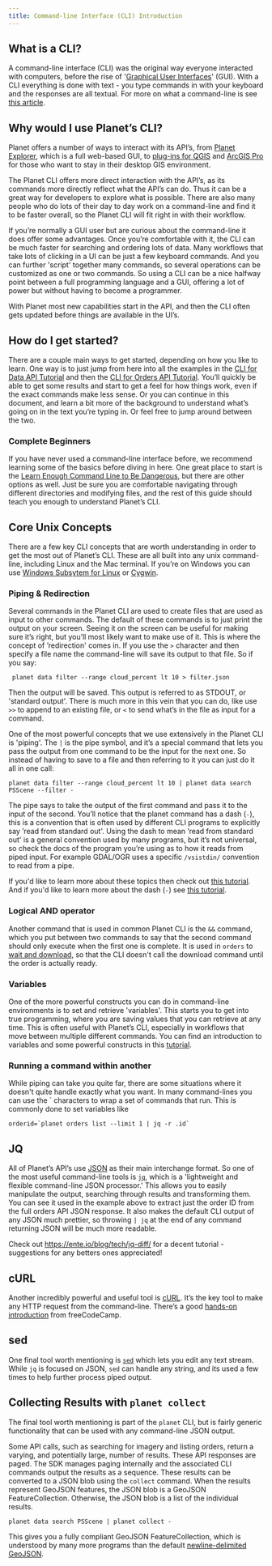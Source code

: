 ```yaml
---
title: Command-line Interface (CLI) Introduction
---
```


## What is a CLI?

A command-line interface (CLI) was the original way everyone interacted with computers, before
the rise of '[Graphical User Interfaces](https://en.wikipedia.org/wiki/Graphical_user_interface)' (GUI).
With a CLI everything is done with text - you type commands in with your keyboard and the
responses are all textual. For more on what a command-line is see 
[this article](https://www.techtarget.com/searchwindowsserver/definition/command-line-interface-CLI).

## Why would I use Planet’s CLI?

Planet offers a number of ways to interact with its API’s, from 
[Planet Explorer](https://docs.planet.com/platform/get-started/access-data/), which is a full 
web-based GUI, to [plug-ins for QGIS](https://docs.planet.com/platform/integrations/qgis) 
and [ArcGIS Pro](https://docs.planet.com/platform/integrations/arcgis/) for those who want
to stay in their desktop GIS environment. 

The Planet CLI offers more direct interaction with the API’s, as its commands more directly
reflect what the API’s can do. Thus it can be a great way for developers to explore what is
possible. There are also many people who do lots of their day to day work on a command-line
and find it to be faster overall, so the Planet CLI will fit right in with their workflow. 

If you’re normally a GUI user but are curious about the command-line it does offer some
advantages. Once you’re comfortable with it, the CLI can be much faster for searching and
ordering lots of data. Many workflows that take lots of clicking in a UI can be just a
few keyboard commands. And you can further 'script' together many commands, so several
operations can be customized as one or two commands. So using a CLI can be a nice halfway
point between a full programming language and a GUI, offering a lot of power but without
having to become a programmer.

With Planet most new capabilities start in the API, and then the CLI often gets updated
before things are available in the UI’s. 

## How do I get started?

There are a couple main ways to get started, depending on how you like to learn. One way
is to just jump from here into all the examples in the [CLI for Data API Tutorial](cli-data.md)
and then the [CLI for Orders API Tutorial](cli-orders.md). You’ll quickly be able to get 
some results and start to get a feel for how things work, even if the exact commands make
less sense. Or you can continue in this document, and learn a bit more of the background
to understand what’s going on in the text you’re typing in. Or feel free to jump around
between the two.

### Complete Beginners

If you have never used a command-line interface before, we recommend learning some of the
basics before diving in here. One great place to start is the 
[Learn Enough Command Line to Be Dangerous](https://www.learnenough.com/command-line-tutorial),
but there are other options as well. Just be sure you are comfortable navigating through
different directories and modifying files, and the rest of this guide should teach you 
enough to understand Planet’s CLI.

## Core Unix Concepts

There are a few key CLI concepts that are worth understanding in order to get the most
out of Planet’s CLI. These are all built into any unix command-line, including Linux and 
the Mac terminal. If you’re on Windows you can use 
[Windows Subsytem for Linux](https://docs.microsoft.com/en-us/windows/wsl/about)
or [Cygwin](https://www.cygwin.com/).

### Piping & Redirection

Several commands in the Planet CLI are used to create files that are used as input to 
other commands. The default of these commands is to just print the output on your screen.
Seeing it on the screen can be useful for making sure it’s right, but you’ll most likely
want to make use of it. This is where the concept of ’redirection' comes in. If you use the 
`>` character and then specify a file name the command-line will save its output to that file.
So if you say:

```
 planet data filter --range cloud_percent lt 10 > filter.json
```

Then the output will be saved. This output is referred to as STDOUT, or 'standard output'. 
There is much more in this vein that you can do, like use `>>` to append to an existing
file, or `<` to send what’s in the file as input for a command. 

One of the most powerful concepts that we use extensively in the Planet CLI is 'piping'. 
The `|` is the pipe symbol, and it’s a special command that lets you pass the output from
one command to be the input for the next one. So instead of having to save to a file and
then referring to it you can just do it all in one call:

```
planet data filter --range cloud_percent lt 10 | planet data search PSScene --filter -
```

The pipe says to take the output of the first command and pass it to the input of 
the second. You’ll notice that the planet command has a dash (`-`), this is a convention
that is often used by different CLI programs to explicitly say ’read from
standard out'. Using the dash to mean
’read from standard out' is a general convention used by many programs, but it’s 
not universal, so check the docs of the program you’re using as to how it reads 
from piped input. For example GDAL/OGR uses a specific `/vsistdin/` convention to 
read from a pipe.

If you'd like to learn more about these topics then check out 
[this tutorial](https://ryanstutorials.net/linuxtutorial/piping.php). And if you'd
like to learn more about the dash (`-`) see 
[this tutorial](https://www.baeldung.com/linux/dash-in-command-line-parameters).

### Logical AND operator

Another command that is used in common Planet CLI is the `&&` command, which 
you put between two commands to say that the second command should only execute
when the first one is complete. It is used in `orders` to 
[wait and download](cli-orders.md#wait-then-download-an-order), so that the CLI
doesn't call the download command until the order is actually ready. 

### Variables

One of the more powerful constructs you can do in command-line environments is
to set and retrieve 'variables'. This starts you to get into true programming,
where you are saving values that you can retrieve at any time. This is often
useful with Planet’s CLI, especially in workflows that move between multiple 
different commands. You can find an introduction to variables and some powerful
constructs in this [tutorial](https://www.shellscript.sh/variables1.html).


### Running a command within another

While piping can take you quite far, there are some situations where it doesn't
quite handle exactly what you want. In many command-lines you can use the 
\` characters to wrap a set of commands that run. This is commonly done to set
variables like

```console
orderid=`planet orders list --limit 1 | jq -r .id`
```

## JQ

All of Planet’s API’s use [JSON](https://www.json.org/json-en.html) as their
main interchange format. So one of the most useful command-line tools is 
[`jq`](https://stedolan.github.io/jq/), which is a 'lightweight and 
flexible command-line JSON processor.' This allows you to easily manipulate
the output, searching through results and transforming them. You can see it 
used in the example above to extract just the order ID from the full orders API
JSON response. It also makes the default CLI output of any JSON much prettier, 
so throwing `| jq` at the end of any command returning JSON will be much more
readable. 

Check out https://ente.io/blog/tech/jq-diff/ for a decent tutorial - suggestions
for any betters ones appreciated!

## cURL

Another incredibly powerful and useful tool is [cURL](https://curl.se/). It’s 
the key tool to make any HTTP request from the command-line. There’s a good
[hands-on introduction](https://www.freecodecamp.org/news/how-to-start-using-curl-and-why-a-hands-on-introduction-ea1c913caaaa/)
from freeCodeCamp. 

## sed

One final tool worth mentioning is [`sed`](https://www.gnu.org/software/sed/manual/sed.html)
which lets you edit any text stream. While `jq` is focused on JSON, `sed`
can handle any string, and its used a few times to help further process
piped output.

## Collecting Results with `planet collect`

The final tool worth mentioning is part of the `planet` CLI, but is fairly
generic functionality that can be used with any command-line JSON output.

Some API calls, such as searching for imagery and listing orders, return a
varying, and potentially large, number of results. These API responses are
paged. The SDK manages paging internally and the associated CLI commands
output the results as a sequence. These results can be converted to a JSON blob
using the `collect` command. When the results
represent GeoJSON features, the JSON blob is a GeoJSON FeatureCollection.
Otherwise, the JSON blob is a list of the individual results.

```console
planet data search PSScene | planet collect -
```

This gives you a fully compliant GeoJSON FeatureCollection, which is 
understood by many more programs than the default 
[newline-delimited GeoJSON](https://stevage.github.io/ndgeojson/). 


